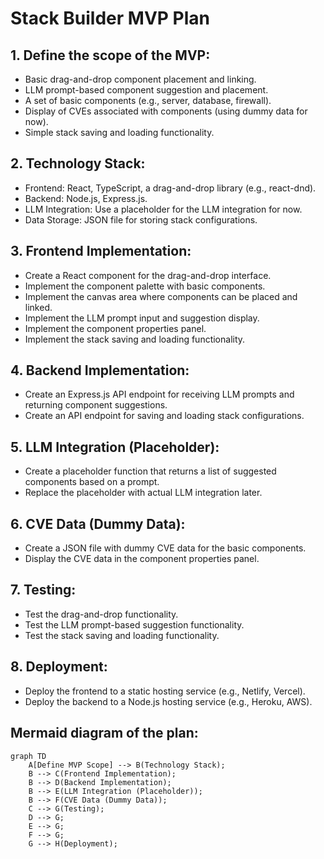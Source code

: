 # Stack Builder MVP Plan

## 1. Define the scope of the MVP:

*   Basic drag-and-drop component placement and linking.
*   LLM prompt-based component suggestion and placement.
*   A set of basic components (e.g., server, database, firewall).
*   Display of CVEs associated with components (using dummy data for now).
*   Simple stack saving and loading functionality.

## 2. Technology Stack:

*   Frontend: React, TypeScript, a drag-and-drop library (e.g., react-dnd).
*   Backend: Node.js, Express.js.
*   LLM Integration: Use a placeholder for the LLM integration for now.
*   Data Storage: JSON file for storing stack configurations.

## 3. Frontend Implementation:

*   Create a React component for the drag-and-drop interface.
*   Implement the component palette with basic components.
*   Implement the canvas area where components can be placed and linked.
*   Implement the LLM prompt input and suggestion display.
*   Implement the component properties panel.
*   Implement the stack saving and loading functionality.

## 4. Backend Implementation:

*   Create an Express.js API endpoint for receiving LLM prompts and returning component suggestions.
*   Create an API endpoint for saving and loading stack configurations.

## 5. LLM Integration (Placeholder):

*   Create a placeholder function that returns a list of suggested components based on a prompt.
*   Replace the placeholder with actual LLM integration later.

## 6. CVE Data (Dummy Data):

*   Create a JSON file with dummy CVE data for the basic components.
*   Display the CVE data in the component properties panel.

## 7. Testing:

*   Test the drag-and-drop functionality.
*   Test the LLM prompt-based suggestion functionality.
*   Test the stack saving and loading functionality.

## 8. Deployment:

*   Deploy the frontend to a static hosting service (e.g., Netlify, Vercel).
*   Deploy the backend to a Node.js hosting service (e.g., Heroku, AWS).

## Mermaid diagram of the plan:

```mermaid
graph TD
    A[Define MVP Scope] --> B(Technology Stack);
    B --> C(Frontend Implementation);
    B --> D(Backend Implementation);
    B --> E(LLM Integration (Placeholder));
    B --> F(CVE Data (Dummy Data));
    C --> G(Testing);
    D --> G;
    E --> G;
    F --> G;
    G --> H(Deployment);